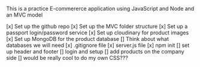 This is a practice E-commererce application using JavaScript and Node and an MVC model

[x]  Set up the github repo
[x]  Set up the MVC folder structure
[x]  Set up a passport login/password service
[x]  Set up cloudinary for product images
[x]  Set up MongoDB for the product database
[]  Think about what databases we will need
[x]  .gitignore file
[x]  server.js file
[x]   npm init
[]  set up header and footer
[]  login and setup
[]  add products on the company side
[]  would be really cool to do my own CSS???
